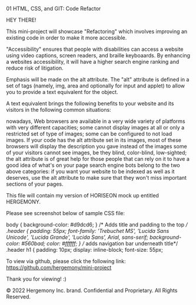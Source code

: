 01 HTML, CSS, and GIT: Code Refactor

HEY THERE!

This mini-project will showcase "Refactoring" which involves improving an existing code in order to make it more accessible. 

"Accessibility" ensures that people with disabilities can access a website using video captions, screen readers, and braille keyboaards. By enhancing a websites accessibility, it will have a higher search engine ranking and reduce risk of litigation.

Emphasis will be made on the alt attribute. The "alt" attribute is defined in a set of tags (namely, img, area and optionally for input and applet) to allow you to provide a text equivalent for the object.

A text equivalent brings the following benefits to your website and its visitors in the following common situations:

nowadays, Web browsers are available in a very wide variety of platforms with very different capacities; some cannot display images at all or only a restricted set of type of images; some can be configured to not load images. If your code has the alt attribute set in its images, most of these browsers will display the description you gave instead of the images
some of your visitors cannot see images, be they blind, color-blind, low-sighted; the alt attribute is of great help for those people that can rely on it to have a good idea of what's on your page
search engine bots belong to the two above categories: if you want your website to be indexed as well as it deserves, use the alt attribute to make sure that they won't miss important sections of your pages.



This file will contain my version of HORISEON mock up entitled HERGEMONY.


Please see screenshot below of sample CSS file:

body {
    background-color: #d9dcd6;
}
  /* Adds title and padding to the top */
.header {
    padding: 55px;
    font-family: 'Trebuchet MS', 'Lucida Sans Unicode', 'Lucida Grande', 'Lucida Sans', Arial, sans-serif;
    background-color: #560bad;
    color: #ffffff;
}
/* adds navigation bar underneath title*/
.header h1 {
    padding: 10px;
    display: inline-block;
    font-size: 55px;



To view via github, please click the following link:
https://github.com/hergemony/mini-project

Thank you for viewing! :)


© 2022 Hergemony Inc. brand. Confidential and Proprietary. All Rights Reserved.